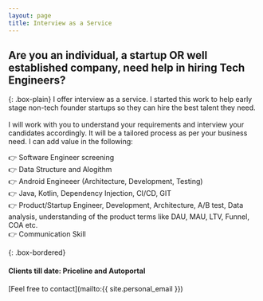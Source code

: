 ```yaml
---
layout: page
title: Interview as a Service
---
```


## Are you an individual, a startup OR well established company, need help in hiring Tech Engineers?

{: .box-plain}
I offer interview as a service. I started this work to help early stage non-tech founder startups so they can hire the best talent they need.<br/><br/>I will work with you to understand your requirements and interview your candidates accordingly. It will be a tailored process as per your business need. I can add value in the following:

👉 Software Engineer screening<br/>
👉 Data Structure and Alogithm<br/>
👉 Android Engineeer (Architecture, Development, Testing)<br/>
👉 Java, Kotlin, Dependency Injection, CI/CD, GIT<br/>
👉 Product/Startup Engineer, Development, Architecture, A/B test, Data analysis, understanding of the product terms like DAU, MAU, LTV, Funnel, COA etc.<br/>
👉 Communication Skill<br/>

{: .box-bordered}
#### Clients till date: Priceline and Autoportal

[Feel free to contact](mailto:{{ site.personal_email }})